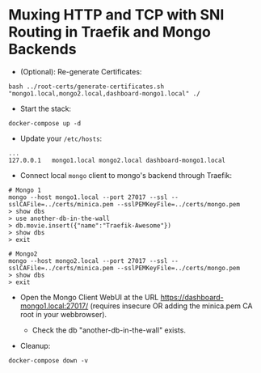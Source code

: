 # Muxing HTTP and TCP with SNI Routing in Traefik and Mongo Backends

* (Optional): Re-generate Certificates:

```shell
bash ../root-certs/generate-certificates.sh "mongo1.local,mongo2.local,dashboard-mongo1.local" ./
```

* Start the stack:

```shell
docker-compose up -d
```

* Update your `/etc/hosts`:

```text
...
127.0.0.1   mongo1.local mongo2.local dashboard-mongo1.local
```

* Connect local `mongo` client to mongo's backend through Traefik:

```shell
# Mongo 1
mongo --host mongo1.local --port 27017 --ssl --sslCAFile=../certs/minica.pem --sslPEMKeyFile=../certs/mongo.pem
> show dbs
> use another-db-in-the-wall
> db.movie.insert({"name":"Traefik-Awesome"})
> show dbs
> exit
```

```shell
# Mongo2
mongo --host mongo2.local --port 27017 --ssl --sslCAFile=../certs/minica.pem --sslPEMKeyFile=../certs/mongo.pem
> show dbs
> exit
```

* Open the Mongo Client WebUI at the URL <https://dashboard-mongo1.local:27017/>
(requires insecure OR adding the minica.pem CA root in your webbrowser).
  * Check the db "another-db-in-the-wall" exists.

* Cleanup:

```shell
docker-compose down -v
```
